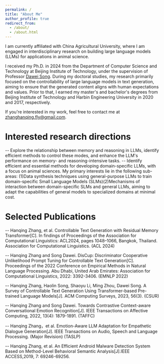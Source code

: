 ```yaml
---
permalink: /
title: "About Me"
author_profile: true
redirect_from: 
  - /about/
  - /about.html
---
```


I am currently affiliated with China Agricultural University, where I am engaged in interdisciplinary research on building large language models (LLMs) for applications in animal science. 

I received my Ph.D. in 2024 from the Department of Computer Science and Technology at Beijing Institute of Technology, under the supervision of Professor [Dawei Song](https://scholar.google.com.hk/citations?user=PCTA8yAAAAAJ&hl=zh-CN). During my doctoral studies, my research primarily focused on the controllability of large language models in text generation, aiming to ensure that the generated content aligns with human expectations and values. Prior to that, I earned my master's and bachelor's degrees from Beijing Institute of Technology and Harbin Engineering University in 2020 and 2017, respectively.


If you're interested in my work, feel free to contact me at [zhanghanqing.fly@gmail.com](zhanghanqing.fly@gmail.com).


Interested research directions
======
 -- Explore the relationship between memory and reasoning in LLMs, identify efficient methods to control these modes, and enhance the LLM's performance on memory- and reasoning-intensive tasks.
 -- Identify efficient and essential methods for developing domain-specific LLMs, with a focus on animal sciences. My primary interests lie in the following sub-areas: (1)Data synthesis techniques using general-purpose LLMs to train domain-specific Small Language Models (SLMs)(2)Mechanisms of interaction between domain-specific SLMs and general LLMs, aiming to adapt the capabilities of general models to specialized domains at minimal cost.



Selected Publications
======
-- Hanqing Zhang, et al. Controllable Text Generation with Residual Memory Transformer[C].  In findings of Proceedings of the Association for Computational Linguistics: ACL2024, pages 1048–1066, Bangkok, Thailand. Association for Computational Linguistics. (ACL 2024)

-- Hanqing Zhang and Song Dawei. DisCup: Discriminator Cooperative Unlikelihood Prompt Tuning for Controllable Text Generation[C]. Proceedings of the 2022 Conference on Empirical Methods in Natural Language Processing. Abu Dhabi, United Arab Emirates: Association for Computational Linguistics, 2022: 3392-3406. (EMNLP 2022)

-- Hanqing Zhang, Haolin Song, Shaoyu Li, Ming Zhou, Dawei Song. A Survey of Controllable Text Generation Using Transformer-based Pre-trained Language Models[J]. ACM Computing Surveys, 2023, 56(3). (CSUR)

-- Hanqing Zhang and Song Dawei. Towards Contrastive Context-aware Conversational Emotion Recognition[J]. IEEE Transactions on Affective Computing, 2022, 13(4): 1879-1891. (TAFFC)

-- Hanqing Zhang，et al. Emotion-Aware LLM Adaptation for Empathetic Dialogue Generation[J]. IEEE Transactions on Audio, Speech and Language Processing.  (Major Revision) (TASLP)

-- Hanqing Zhang, et al. An Efficient Android Malware Detection System Based on Method-Level Behavioral Semantic Analysis[J].IEEE ACCESS,2019, 7: 69246-69256.


